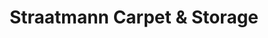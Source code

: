 ---
title: "Straatmann Carpet & Storage"
url: /villa-ridge/straatmann-carpet-und-storage/
shop: Teppiche
---